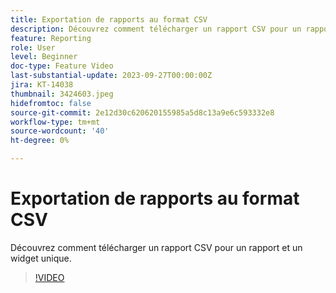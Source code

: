 ```yaml
---
title: Exportation de rapports au format CSV
description: Découvrez comment télécharger un rapport CSV pour un rapport et un widget unique.
feature: Reporting
role: User
level: Beginner
doc-type: Feature Video
last-substantial-update: 2023-09-27T00:00:00Z
jira: KT-14038
thumbnail: 3424603.jpeg
hidefromtoc: false
source-git-commit: 2e12d30c620620155985a5d8c13a9e6c593332e8
workflow-type: tm+mt
source-wordcount: '40'
ht-degree: 0%

---
```



# Exportation de rapports au format CSV

Découvrez comment télécharger un rapport CSV pour un rapport et un widget unique.

>[!VIDEO](https://video.tv.adobe.com/v/3424603/?learn=on)
